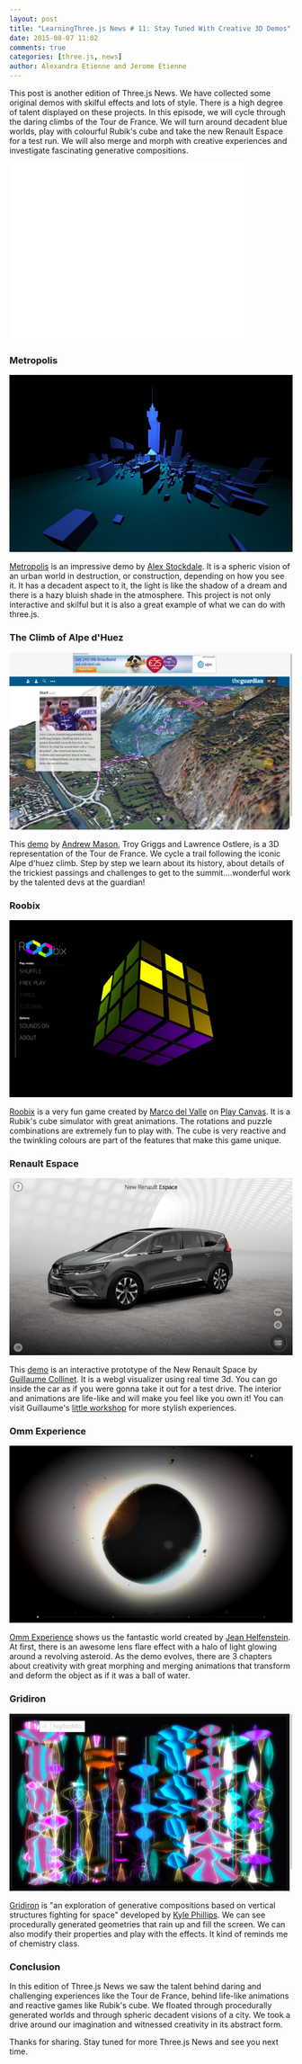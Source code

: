 ```yaml
---
layout: post
title: "LearningThree.js News # 11: Stay Tuned With Creative 3D Demos"
date: 2015-08-07 11:02
comments: true
categories: [three.js, news]
author: Alexandra Etienne and Jerome Etienne
---
```


This post is another edition of Three.js News. We have collected some original demos with skilful effects and lots of style. There is a high degree of talent displayed on these projects. In this episode, we will cycle through the daring climbs of the Tour de France. We will turn around decadent blue worlds, play with colourful Rubik's cube and take the new Renault Espace for a test run. We will also merge and morph with creative experiences and investigate fascinating generative compositions. 

<iframe width="420" height="315" src="//www.youtube.com/embed/jaVdFWl_PIo" frameborder="0" allowfullscreen></iframe>

<!-- more -->

### Metropolis
![metropolis](/data/2015-08-07-learningthree-dot-js-news-number-11-stay-tuned-with-creative-3d-demos/screenshots/metropolis.jpg)

[Metropolis](https://alexstockdale.com/metropolis/) is an impressive demo by [Alex Stockdale](https://twitter.com/ALIXPLOX). It is a spheric vision of an urban world in destruction, or construction, depending on how you see it. It has a decadent aspect to it, the light is like the shadow of a dream and there is a hazy bluish shade in the atmosphere. This project is not only interactive and skilful but it is also a great example of what we can do with three.js. 

### The Climb of Alpe d'Huez 
![the_climb_alpe_huez](/data/2015-08-07-learningthree-dot-js-news-number-11-stay-tuned-with-creative-3d-demos/screenshots/the_climb_alpe_huez.jpg)

This [demo](http://www.theguardian.com/sport/ng-interactive/2015/jul/23/tour-de-france-the-climb-of-alpe-dhuez-interactive) by [Andrew Mason](https://twitter.com/amason), Troy Griggs and Lawrence Ostlere, is a 3D representation of the Tour de France. We cycle a trail following the iconic Alpe d'huez climb. Step by step we learn about its history, about details of the trickiest passings and challenges to get to the summit....wonderful work by the talented devs at the guardian!

### Roobix
![roobix](/data/2015-08-07-learningthree-dot-js-news-number-11-stay-tuned-with-creative-3d-demos/screenshots/roobix.jpg)

[Roobix](http://playcanv.as/p/V9B7k46n) is a very fun game created by [Marco del Valle](https://twitter.com/marquizzo) on [Play Canvas](https://playcanvas.com/). It is a Rubik's cube simulator with great animations. The rotations and puzzle combinations are extremely fun to play with. The cube is very reactive and the twinkling colours are part of the features that make this game unique. 

### Renault Espace 
![renault_espace](/data/2015-08-07-learningthree-dot-js-news-number-11-stay-tuned-with-creative-3d-demos/screenshots/renault_espace.jpg)

This [demo](http://www.littleworkshop.fr/renaultespace/) is an interactive prototype of the New Renault Space by [Guillaume Collinet](https://twitter.com/glecollinet). It is a webgl visualizer using real time 3d. You can go inside the car as if you were gonna take it out for a test drive. The interior and animations are life-like and will make you feel like you own it! You can visit Guillaume's [little workshop](http://www.littleworkshop.fr/) for more stylish experiences. 

### Omm Experience 
![omm_experience](/data/2015-08-07-learningthree-dot-js-news-number-11-stay-tuned-with-creative-3d-demos/screenshots/omm_experience.jpg)

[Omm Experience](http://ommexperience.com/) shows us the fantastic world created by [Jean Helfenstein](https://twitter.com/jhelf). At first, there is an awesome lens flare effect with a halo of light glowing around a revolving asteroid. As the demo evolves, there are 3 chapters about creativity with great morphing and merging animations that transform and deform the object as if it was a ball of water. 

### Gridiron 
![gridiron](/data/2015-08-07-learningthree-dot-js-news-number-11-stay-tuned-with-creative-3d-demos/screenshots/gridiron.jpg)

[Gridiron](http://haptic-data.com/project/gridiron) is "an exploration of generative compositions based on vertical structures fighting for space" developed by [Kyle Phillips](https://twitter.com/hapticdata). We can see procedurally generated geometries that rain up and fill the screen. We can also modify their properties and play with the effects. It kind of reminds me of chemistry class. 

### Conclusion
In this edition of Three.js News we saw the talent behind daring and challenging experiences like the Tour de France, behind life-like animations and reactive games like Rubik's cube. We floated through procedurally generated worlds and through spheric decadent visions of a city. We took a drive around our imagination and witnessed creativity in its abstract form. 

Thanks for sharing. Stay tuned for more Three.js News and see you next time. 
